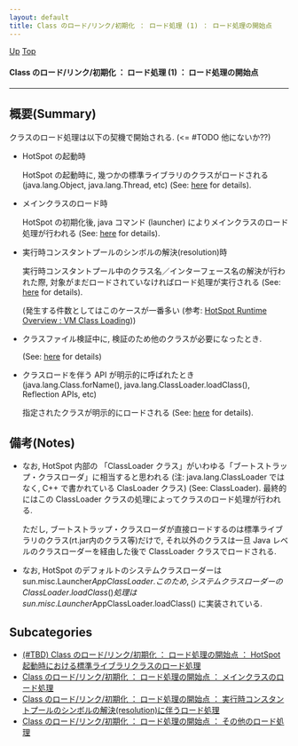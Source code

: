 ```yaml
---
layout: default
title: Class のロード/リンク/初期化 ： ロード処理 (1) ： ロード処理の開始点
---
```

[Up](nohUsh5oi7.html) [Top](../index.html)

#### Class のロード/リンク/初期化 ： ロード処理 (1) ： ロード処理の開始点

--- 
## 概要(Summary)
クラスのロード処理は以下の契機で開始される. (<= #TODO 他にないか??)

  * HotSpot の起動時
    
    HotSpot の起動時に, 幾つかの標準ライブラリのクラスがロードされる (java.lang.Object, java.lang.Thread, etc)
    (See: [here](notXYWwprj.html) for details).
    
  * メインクラスのロード時
    
    HotSpot の初期化後, java コマンド (launcher) によりメインクラスのロード処理が行われる
    (See: [here](noSl0AuhYv.html) for details).
    
  * 実行時コンスタントプールのシンボルの解決(resolution)時
    
    実行時コンスタントプール中のクラス名／インターフェース名の解決が行われた際, 
    対象がまだロードされていなければロード処理が実行される
    (See: [here](no7882_Jf.html) for details).
    
    (発生する件数としてはこのケースが一番多い
    (参考: [HotSpot Runtime Overview : VM Class Loading](http://openjdk.java.net/groups/hotspot/docs/RuntimeOverview.html#VM%20Class%20Loading|outline)))
    
  * クラスファイル検証中に, 検証のため他のクラスが必要になったとき.
    
    (See: [here](noYhX5khB4.html) for details)
    
  * クラスロードを伴う API が明示的に呼ばれたとき (java.lang.Class.forName(), java.lang.ClassLoader.loadClass(), Reflection APIs, etc)
    
    指定されたクラスが明示的にロードされる (See: [here](noYhX5khB4.html) for details).

## 備考(Notes)
* なお, HotSpot 内部の 「ClassLoader クラス」がいわゆる「ブートストラップ・クラスローダ」に相当すると思われる
  (注: java.lang.ClassLoader ではなく, C++ で書かれている ClasLoader クラス) (See: ClassLoader).
  最終的にはこの ClassLoader クラスの処理によってクラスのロード処理が行われる.
  
  ただし, ブートストラップ・クラスローダが直接ロードするのは標準ライブラリのクラス(rt.jar内のクラス等)だけで,
  それ以外のクラスは一旦 Java レベルのクラスローダーを経由した後で ClassLoader クラスでロードされる.

* なお, HotSpot のデフォルトのシステムクラスローダーは sun.misc.Launcher$AppClassLoader.
  このため, システムクラスローダーの ClassLoader.loadClass() 処理は
  sun.misc.Launcher$AppClassLoader.loadClass() に実装されている.




## Subcategories
* [(#TBD) Class のロード/リンク/初期化 ： ロード処理の開始点 ： HotSpot 起動時における標準ライブラリクラスのロード処理](notXYWwprj.html)
* [Class のロード/リンク/初期化 ： ロード処理の開始点 ： メインクラスのロード処理](noSl0AuhYv.html)
* [Class のロード/リンク/初期化 ： ロード処理の開始点 ： 実行時コンスタントプールのシンボルの解決(resolution)に伴うロード処理  ](no7882_Jf.html)
* [Class のロード/リンク/初期化 ： ロード処理の開始点 ： その他のロード処理](noYhX5khB4.html)




